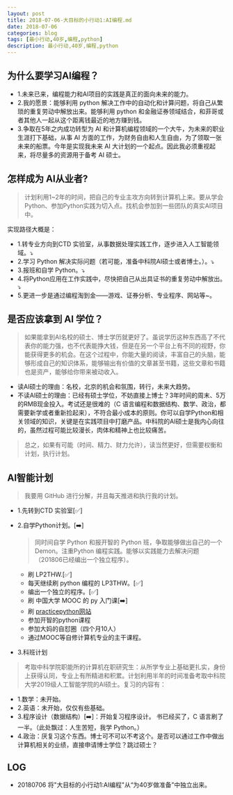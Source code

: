 ```yaml
---
layout: post
title: 2018-07-06-大目标的小行动1:AI编程.md
date: 2018-07-06
categories: blog
tags: [最小行动,40岁,编程,python]
description: 最小行动,40岁,编程,python
---
```


## 为什么要学习AI编程？

- 1.未来已来，编程能力和AI项目的实践是真正的面向未来的能力。
- 2.我的愿景：能够利用 python 解决工作中的自动化和计算问题，将自己从繁琐的重复劳动中解放出来。能够利用 python 和金融证券领域结合，和菲哥或者其他人一起从这个距离钱最近的地方赚到钱。
- 3.争取在5年之内成功转型为 AI 和计算机编程领域的一个大牛，为未来的职业生涯打下基础，从事 AI 方面的工作，为财务自由和人生自由，为了领取一张未来的船票。今年是实现我未来 AI 大计划的一个起点。因此我必须重视起来，将尽量多的资源用于备考 AI 硕士。

## 怎样成为 AI从业者?

> 计划利用1~2年的时间，把自己的专业主攻方向转到计算机上来。要从学会Python、参加Python实践为切入点。找机会参加到一些团队的真实AI项目中。

实现路径大概是：
  - 1.转专业方向到CTD 实验室，从事数据处理实践工作，逐步进入人工智能领域。⤵️
  - 2.学习 Python 解决实际问题（若可能，准备中科院AI硕士或者博士。）。⤵️
  - 3.报班和自学 Python。⤵️
  - 4.将Python应用在工作实践中，尽快把自己从出具证书的重复劳动中解放出。⤵️
  - 5.更进一步是通过编程淘到金——游戏、证券分析、专业程序、网站等~。


## 是否应该拿到 AI 学位？
> 如果能拿到AI名校的硕士、博士学历就更好了。虽说学历这种东西高了不代表你的能力强，也不代表能挣大钱，但是在另一个平台上有不同的视野，你能获得更多的机会。在这个过程中，你能大量的阅读，丰富自己的头脑，能够形成自己的知识体系，能够输出有价值的文章甚至书籍，这些文章和书籍也是资产，能够给你带来被动收入。

- 读AI硕士的理由：名校，北京的机会和氛围，转行，未来大趋势。
- 不读AI硕士的理由：已经有硕士学位，不妨直接上博士？3年时间的周末、5万的RMB现金投入。考试还是很难的（C 语言编程和数据结构、数学、政治，都需要新学或者重新捡起来），不符合最小成本的原则。你可以自学Python和相关领域的知识，关键是在实践项目中打磨产品。中科院的AI硕士是我内心向往的，虽然过程可能比较漫长，肉体和精神上也比较痛苦。

> 总之，如果有可能（时间、精力、财力允许），读当然更好，但需要权衡和计划，执行计划。

## AI智能计划

>我要用 GitHub 进行分解，并且每天推进和执行我的计划。

- 1.先转到CTD 实验室[✅]

- 2.自学Python计划。[➡️]
  >同时间自学 Python 和报开智的 Python 班，争取能够做出自己的一个 Demon。注重Python 编程实践。能够以实践能力去解决问题（201806已经编出一个独立程序）。
  - 刷 LP2THW.[✅]
  - 每天继续刷 python 编程的 LP3THW。[✅]
  - 编出一个独立的程序。[✅]
  - 刷 中国大学 MOOC 的 py 入门课[➡️]
  - 刷 [practicepython网站](http://www.practicepython.org/)
  - 参加开智的python课程
  - 参加大妈的自怼圈（四个月10人）
  - 通过MOOC等自修计算机专业的主干课程。

- 3.科班计划
> 考取中科学院职能所的计算机在职研究生：从所学专业上基础更扎实，身份上获得认同，专业上有所精进和积累。计划利用半年的时间准备考取中科院大学2019级人工智能学院的AI硕士。复习的内容有：
  - 1.数学：未开始。
  - 2.英语：未开始，仅仅有些基础。
  - 3.程序设计（数据结构）[➡️]：开始复习程序设计。
  书已经买了，C 语言刷了一半。（此处飘过：人生苦短，我学 Python。）
  - 4.政治：厌复习这个东西。博士可不可以不考这个。是否可以通过工作中做出计算机相关的业绩，直接申请博士学位？跳过硕士？

## LOG
- 20180706 将"大目标的小行动1:AI编程"从“为40岁做准备”中独立出来。
